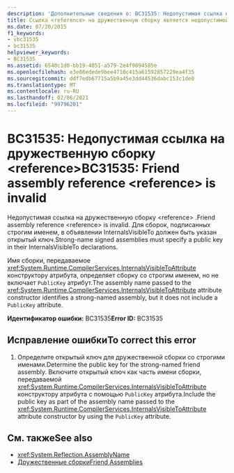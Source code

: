 ```yaml
---
description: 'Дополнительные сведения о: BC31535: Недопустимая ссылка на дружественную сборку <reference>'
title: Ссылка <reference> на дружественную сборку является недопустимой
ms.date: 07/20/2015
f1_keywords:
- vbc31535
- bc31535
helpviewer_keywords:
- BC31535
ms.assetid: 6540c1d0-bb19-4051-a579-2e4f9094585e
ms.openlocfilehash: e3e08edede9bee4710c415a61592857229ea4f35
ms.sourcegitcommit: ddf7edb67715a5b9a45e3dd44536dabc153c1de0
ms.translationtype: MT
ms.contentlocale: ru-RU
ms.lasthandoff: 02/06/2021
ms.locfileid: "99796201"
---
```

# <a name="bc31535-friend-assembly-reference-reference-is-invalid"></a><span data-ttu-id="ee4ac-103">BC31535: Недопустимая ссылка на дружественную сборку \<reference></span><span class="sxs-lookup"><span data-stu-id="ee4ac-103">BC31535: Friend assembly reference \<reference> is invalid</span></span>

<span data-ttu-id="ee4ac-104">Недопустимая ссылка на дружественную сборку \<reference> .</span><span class="sxs-lookup"><span data-stu-id="ee4ac-104">Friend assembly reference \<reference> is invalid.</span></span> <span data-ttu-id="ee4ac-105">Для сборок, подписанных строгим именем, в объявлении InternalsVisibleTo должен быть указан открытый ключ.</span><span class="sxs-lookup"><span data-stu-id="ee4ac-105">Strong-name signed assemblies must specify a public key in their InternalsVisibleTo declarations.</span></span>

 <span data-ttu-id="ee4ac-106">Имя сборки, передаваемое <xref:System.Runtime.CompilerServices.InternalsVisibleToAttribute> конструктору атрибута, определяет сборку со строгим именем, но не включает `PublicKey` атрибут.</span><span class="sxs-lookup"><span data-stu-id="ee4ac-106">The assembly name passed to the <xref:System.Runtime.CompilerServices.InternalsVisibleToAttribute> attribute constructor identifies a strong-named assembly, but it does not include a `PublicKey` attribute.</span></span>

 <span data-ttu-id="ee4ac-107">**Идентификатор ошибки:** BC31535</span><span class="sxs-lookup"><span data-stu-id="ee4ac-107">**Error ID:** BC31535</span></span>

## <a name="to-correct-this-error"></a><span data-ttu-id="ee4ac-108">Исправление ошибки</span><span class="sxs-lookup"><span data-stu-id="ee4ac-108">To correct this error</span></span>

1. <span data-ttu-id="ee4ac-109">Определите открытый ключ для дружественной сборки со строгими именами.</span><span class="sxs-lookup"><span data-stu-id="ee4ac-109">Determine the public key for the strong-named friend assembly.</span></span> <span data-ttu-id="ee4ac-110">Включите открытый ключ как часть имени сборки, передаваемой <xref:System.Runtime.CompilerServices.InternalsVisibleToAttribute> конструктору атрибута с помощью `PublicKey` атрибута.</span><span class="sxs-lookup"><span data-stu-id="ee4ac-110">Include the public key as part of the assembly name passed to the <xref:System.Runtime.CompilerServices.InternalsVisibleToAttribute> attribute constructor by using the `PublicKey` attribute.</span></span>

## <a name="see-also"></a><span data-ttu-id="ee4ac-111">См. также</span><span class="sxs-lookup"><span data-stu-id="ee4ac-111">See also</span></span>

- <xref:System.Reflection.AssemblyName>
- [<span data-ttu-id="ee4ac-112">Дружественные сборки</span><span class="sxs-lookup"><span data-stu-id="ee4ac-112">Friend Assemblies</span></span>](../../../standard/assembly/friend.md)
